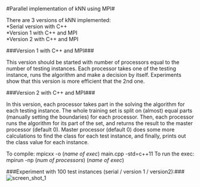 #Parallel implementation of kNN using MPI#

<p>There are 3 versions of kNN implemented:<br/>
    *Serial version with C++<br/>
    *Version 1 with C++ and MPI<br/>
    *Version 2 with C++ and MPI<br/>
</p>

###Version 1 with C++ and MPI###
<p>This version should be started with number of processors equal to the number of testing instances.
Each processor takes one of the testing instance, runs the algorithm and make a decision by itself.
Experiments show that this version is more efficient that the 2nd one.</p>

###Version 2 with C++ and MPI###
<p>In this version, each processor takes part in the solving the algorithm for each testing instance. 
The whole training set is split on (almost) equal parts (manually setting the boundaries) for each processor.
Then, each processor runs the algorithm for its part of the set, and returns the result to the master processor (default 0).
Master processor (default 0) does some more calculations to find the class for each test instance, and finally, prints out
the class value for each instance.
</p>

To compile: mpicxx -o (*name of exec*) main.cpp -std=c++11
To run the exec: mpirun -np (*num of processors*) (*name of exec*)


###Experiment with 100 test instances (serial / version 1 / version2):###
![screen_shot_1](http://image.prntscr.com/image/94da8a0f13dc47e686112c488908dfff.png)

